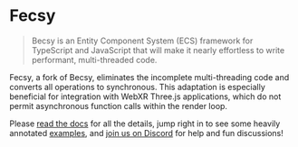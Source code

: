 # Fecsy

> Becsy is an Entity Component System (ECS) framework for TypeScript and JavaScript that will make it nearly effortless to write performant, multi-threaded code.

Fecsy, a fork of Becsy, eliminates the incomplete multi-threading code and converts all operations to synchronous. This adaptation is especially beneficial for integration with WebXR Three.js applications, which do not permit asynchronous function calls within the render loop.

Please [read the docs](https://lastolivegames.github.io/becsy) for all the details, jump right in to see some heavily annotated [examples](./examples), and [join us on Discord](https://discord.gg/X72ct6hZSr) for help and fun discussions!

